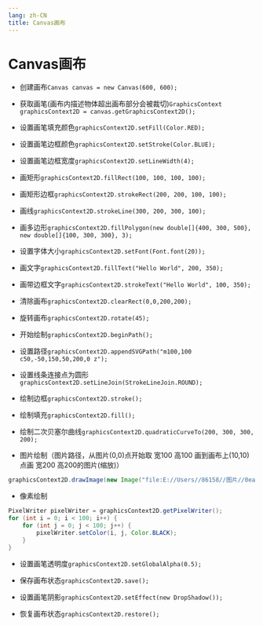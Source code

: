 ```yaml
---
lang: zh-CN
title: Canvas画布
---
```



# Canvas画布

* 创建画布`Canvas canvas = new Canvas(600, 600);`

* 获取画笔(画布内描述物体超出画布部分会被裁切)`GraphicsContext graphicsContext2D = canvas.getGraphicsContext2D();`

* 设置画笔填充颜色`graphicsContext2D.setFill(Color.RED);`

* 设置画笔边框颜色`graphicsContext2D.setStroke(Color.BLUE);`

* 设置画笔边框宽度`graphicsContext2D.setLineWidth(4);`

* 画矩形`graphicsContext2D.fillRect(100, 100, 100, 100);`

* 画矩形边框`graphicsContext2D.strokeRect(200, 200, 100, 100);`

* 画线`graphicsContext2D.strokeLine(300, 200, 300, 100);`

* 画多边形`graphicsContext2D.fillPolygon(new double[]{400, 300, 500}, new double[]{100, 300, 300}, 3);`

* 设置字体大小`graphicsContext2D.setFont(Font.font(20));`

* 画文字`graphicsContext2D.fillText("Hello World", 200, 350);`

* 画带边框文字`graphicsContext2D.strokeText("Hello World", 100, 350);`

* 清除画布`graphicsContext2D.clearRect(0,0,200,200);`

* 旋转画布`graphicsContext2D.rotate(45);`

* 开始绘制`graphicsContext2D.beginPath();`

* 设置路径`graphicsContext2D.appendSVGPath("m100,100 c50,-50,150,50,200,0 z");`

* 设置线条连接点为圆形`graphicsContext2D.setLineJoin(StrokeLineJoin.ROUND);`

* 绘制边框`graphicsContext2D.stroke();`

* 绘制填充`graphicsContext2D.fill();`

* 绘制二次贝塞尔曲线`graphicsContext2D.quadraticCurveTo(200, 300, 300, 200);`

* 图片绘制（图片路径，从图片(0,0)点开始取 宽100 高100 画到画布上(10,10)点画 宽200 高200的图片(缩放)）
  
```java
graphicsContext2D.drawImage(new Image("file:E://Users//86158//图片//0ea0dc59c3c01450e33a1d2131f1c6f.jpg"),0,0,100,100,10,10,200,200);
```

* 像素绘制
  
```java
PixelWriter pixelWriter = graphicsContext2D.getPixelWriter();  
for (int i = 0; i < 100; i++) {  
    for (int j = 0; j < 100; j++) {  
        pixelWriter.setColor(i, j, Color.BLACK);  
    }  
}
```
* 设置画笔透明度`graphicsContext2D.setGlobalAlpha(0.5);`

* 保存画布状态`graphicsContext2D.save();`

* 设置画笔阴影`graphicsContext2D.setEffect(new DropShadow());`

* 恢复画布状态`graphicsContext2D.restore();`
